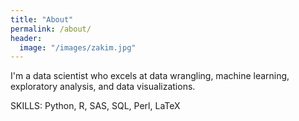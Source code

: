 ```yaml
---
title: "About"
permalink: /about/
header:
  image: "/images/zakim.jpg"
---
```


I'm a data scientist who excels at data wrangling, machine learning, exploratory analysis, and data visualizations.

SKILLS:
 Python, R, SAS, SQL, Perl, LaTeX
